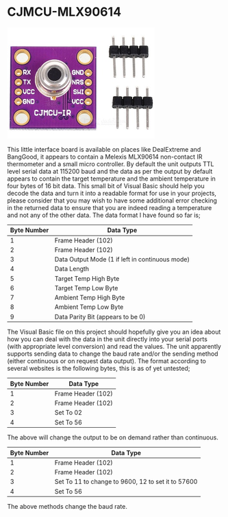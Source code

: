 # CJMCU-MLX90614

![Board Image](/board.jpg)

This little interface board is available on places like DealExtreme and BangGood, it appears to contain a Melexis MLX90614 non-contact IR thermometer and a small micro controller. By default the unit outputs TTL level serial data at 115200 baud and the data as per the output by default appears to contain the target temperature and the ambient temperature in four bytes of 16 bit data. This small bit of Visual Basic should help you decode the data and turn it into a readable format for use in your projects, please consider that you may wish to have some additional error checking in the returned data to ensure that you are indeed reading a temperature and not any of the other data. The data format I have found so far is;

Byte Number | Data Type
------------ | -------------
1 | Frame Header (102)
2 | Frame Header (102)
3 | Data Output Mode (1 if left in continuous mode)
4 | Data Length
5 | Target Temp High Byte
6 | Target Temp Low Byte
7 | Ambient Temp High Byte
8 | Ambient Temp Low Byte
9 | Data Parity Bit (appears to be 0)

The Visual Basic file on this project should hopefully give you an idea about how you can deal with the data in the unit directly into your serial ports (with appropriate level conversion) and read the values. The unit apparently supports sending data to change the baud rate and/or the sending method (either continuous or on request data output). The format according to several websites is the following bytes, this is as of yet untested;

Byte Number | Data Type
------------ | -------------
1 | Frame Header (102)
2 | Frame Header (102)
3 | Set To 02
4 | Set To 56

The above will change the output to be on demand rather than continuous.

Byte Number | Data Type
------------ | -------------
1 | Frame Header (102)
2 | Frame Header (102)
3 | Set To 11 to change to 9600, 12 to set it to 57600
4 | Set To 56

The above methods change the baud rate.
